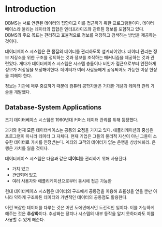 # Introduction

DBMS는 서로 연관된 데이터의 집합이고 이를 접근하기 위한 프로그램들이다. 데이터베이스라 불리는 데이터의 집합은 엔터프라이즈와 관련된 정보를 포함하고 있다. DBMS의 주요 목표는 편리하고 효율적으로 정보를 저장하고 검색하는 방법을 제공하는 것이다.

데이터베이스 시스템은 큰 몸집의 데이터를 관리하도록 설계되어있다. 데이터 관리는 정보 저장소를 위한 구조를 정의하는 것과 정보를 조작하는 매커니즘을 제공하는 것과 관련있다. 게다가 데이터베이스 시스템은 시스템 충돌이나 비인가 접근으로부터 안전하게 정보가 저장됨을 보장해야한다. 데이터가 여러 사람들에게 공유되어도 가능한 이상 현상을 피해야 한다.

정보는 기관에 매우 중요하기 때문에 컴퓨터 공학자들은 거대한 개념과 데이터 관리 기술을 개발했다. 

## Database-System Applications

초기 데이터베이스 시스템은 1960년대 커머스 데이터 관리를 위해 등장했다.

과거와 현재 모든 데이터베이스는 공통의 요점을 가지고 있다. 애플리케이션의 중심은 프로그램이 아니라 데이터 그 자체다. 현재 기업은 그들의 물리적 자산이 아닌 그들이 소유한 데이터로 가치를 인정받는다. 계좌와 고객의 데이터가 없는 은행을 상상해봐라. 은행은 가치를 잃을 것이다.

데이터베이스 시스템은 다음과 같은 **데이터**를 관리하기 위해 사용된다.
- 가치 있고
- 관련되어 있고
- 여러 사용자와 애플리케이션으로부터 동시에 접근 가능한

현대 데이터베이스 시스템은 데이터의 구조에서 공통점을 이용해 효율성을 얻을 뿐만 아니라 약하게 구조화된 데이터와 가변적인 데이터의 공통점도 활용한다.

이런 복잡한 데이터를 다루는 것은 어떤 도에민에서던 도전적인 일이다. 이를 가능하게 해주는 것은 **추상화**이다. 추상화는 장치나 시스템의 내부 동작을 알지 못하더라도 이를 사용할 수 있게 해준다.

